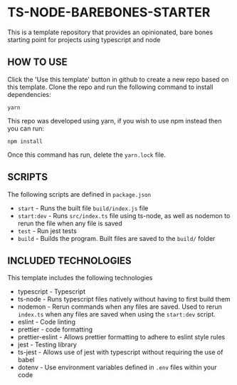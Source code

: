 # TS-NODE-BAREBONES-STARTER

This is a template repository that provides an opinionated, bare bones starting point for projects using typescript and node

## HOW TO USE

Click the 'Use this template' button in github to create a new repo based on this template. Clone the repo and run the following command to install dependencies:

`yarn`

This repo was developed using yarn, if you wish to use npm instead then you can run:

`npm install`

Once this command has run, delete the `yarn.lock` file.

## SCRIPTS

The following scripts are defined in `package.json`

- `start` - Runs the built file `build/index.js` file
- `start:dev` - Runs `src/index.ts` file using ts-node, as well as nodemon to rerun the file when any file is saved
- `test` - Run jest tests
- `build` - Builds the program. Built files are saved to the `build/` folder

## INCLUDED TECHNOLOGIES

This template includes the following technologies

- typescript - Typescript
- ts-node - Runs typescript files natively without having to first build them
- nodemon - Rerun commands when any files are saved. Used to rerun `index.ts` when any files are saved when using the `start:dev` script.
- eslint - Code linting
- prettier - code formatting
- prettier-eslint - Allows prettier formatting to adhere to eslint style rules
- jest - Testing library
- ts-jest - Allows use of jest with typescript without requiring the use of babel
- dotenv - Use environment variables defined in `.env` files within your code
